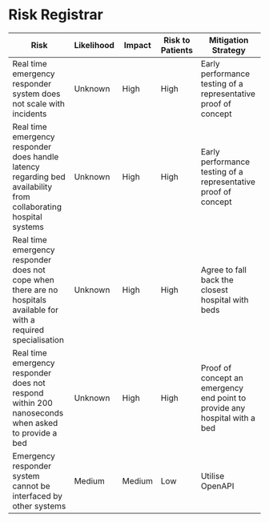 # Risk Registrar

| Risk | Likelihood | Impact | Risk to Patients | Mitigation Strategy |
| ---- | ---------- | ------ | ---------------- | ------------------- |
| Real time emergency responder system does not scale with incidents | Unknown | High | High | Early performance testing of a representative proof of concept |
| Real time emergency responder does handle latency regarding bed availability from collaborating hospital systems |  Unknown | High | High | Early performance testing of a representative proof of concept |
| Real time emergency responder does not cope when there are no hospitals available for with a required specialisation | Unknown | High | High | Agree to fall back the closest hospital with beds |
| Real time emergency responder does not respond within 200 nanoseconds when asked to provide a bed| Unknown | High | High | Proof of concept an emergency end point to provide any hospital with a bed |
| Emergency responder system cannot be interfaced by other systems | Medium | Medium | Low | Utilise OpenAPI |
 